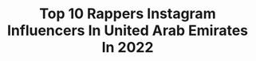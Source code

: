 ---
title: Top 10 Rappers Instagram Influencers In United Arab Emirates In 2022
description: >-
  Find top rappers Instagram influencers in United Arab Emirates in 2022. Most popular hashtags: #dubai #mydubai #bts.
platform: Instagram
hits: 9
text_top: Identify the best Instagram accounts on inBeat.
text_bottom: inBeat holds 9 Instagram influencers like this in United Arab Emirates for you to work with.
profiles:
  - username: "sahooliii"
    fullname: >-
      Snap:sahoolii
    bio: >-
      Rapper🎤
    location: "United Arab Emirates"
    followers: 17396
    engagement: 484
    commentsToLikes: 0.093469
    id: ck9wgj8ccto8n0j78h3yrbhvd
    verified: false
    hashtags: ""
  - username: "inurulez"
    fullname: >-
      NuruleZ | نارولز
    bio: >-
      - Rapper & Lyrics Writer - Sound engineer - Video Editor A member of 2 MAN ARMY @alhassanortega NEW video Clip ( FAR ) 👇🏻:
    location: "United Arab Emirates"
    followers: 106684
    engagement: 435
    commentsToLikes: 0.027207
    id: ck8szg8d3obnp0j781y0l1skz
    verified: true
    hashtags: "#reels, #flipsyde"
  - username: "ahmedoo_biggie"
    fullname: >-
      Ahmedoo Biggie | احمدو بقي
    bio: >-
      ‎Arabic Rapper | رابر عربي 🎤 United Arab Emirates Dubai 🇦🇪 For Business inquiries 📩
    location: "United Arab Emirates"
    followers: 23944
    engagement: 948
    commentsToLikes: 0.032989
    id: ck5hchel3i30b0i11fvcnzlqj
    verified: false
    hashtags: "#ahmedoo, #music, #dubai, #rap"
  - username: "mohflowmusic"
    fullname: >-
      Moh Flow
    bio: >-
      Dubai based Rapper/Singer ♾ @hrmnyco Watch ‘Wave’ الموجة MUSIC VIDEO now👇🏻♾
    location: "United Arab Emirates"
    followers: 46041
    engagement: 222
    commentsToLikes: 0.070479
    id: ck55mtb5b4qsd0i11yob9ljmd
    verified: true
    hashtags: ""
  - username: "hossamlhossainy"
    fullname: >-
      Hossam L Hossainy حسام الحسيني
    bio: >-
      Prolific Creative Filmmaker - Rapper CEO Eye-Con Entertainment @eyeconent #HOSSTLERZ #hossainyhousemafia
    location: "United Arab Emirates"
    followers: 249265
    engagement: 116
    commentsToLikes: 0.030891
    id: ck0u1vgfvy4td0i19cpky5bd6
    verified: false
    hashtags: "#lightscameraaction, #2020, #cinegram, #setlife"
  - username: "ismaeiltamrofficial"
    fullname: >-
      Ismaeil Tamr
    bio: >-
      Brand ambassador For @algedradesign In‏ Turkey🇹🇷 Dubai🇦🇪 • #الاحترام فوق الصداقة وفوق القرابة وفوق الحُب أيضاً • #سوري_قديم • فيديو كليب #عودي
    location: "United Arab Emirates"
    followers: 1086761
    engagement: 439
    commentsToLikes: 0.022085
    id: ck6uf4fgbuu4x0j71s39bogcu
    verified: true
    hashtags: "#rap, #ismaeiltamr, #turkey, #istanbul"
  - username: "daleilah_saeed"
    fullname: >-
      Daleilah
    bio: >-
      A fairy tale 🧚🏻‍♀️ 📍Dubai | Morocco Lawyer | Actress | Events Organizer | Line Producer | Influencer Email For Promotions and Collabs
    location: "United Arab Emirates"
    followers: 22606
    engagement: 263
    commentsToLikes: 0.032736
    id: ck8wf4m6bf47z0j78n4dfuzjp
    verified: false
    hashtags: "#actor, #badshah, #uae, #morocco"
  - username: "zaki.oukazi"
    fullname: >-
      Zakarya Oukazi Visuals
    bio: >-
      #Cinematographer #Filmmaker 🇩🇿 📍 based in DUBAI 🇦🇪
    location: "United Arab Emirates"
    followers: 10893
    engagement: 696
    commentsToLikes: 0.039799
    id: ck6tm5j3q77vg0j71aohse8xu
    verified: false
    hashtags: "#videography, #roomstudio, #sonyphotography, #artwork"
  - username: "mazinsakran"
    fullname: >-
      Mazin | مازن
    bio: >-
      Thoughts, experiences & a lot of perfumes. Founder @thinkcustomex ريادة | تجارب | عطور Dubai📍
    location: "United Arab Emirates"
    followers: 77132
    engagement: 119
    commentsToLikes: 0.098760
    id: ck0w6qqh89uik0i19yovapyjf
    verified: false
    hashtags: "#saudia, #stayhome, #riyadh, #downtowndubai"
---